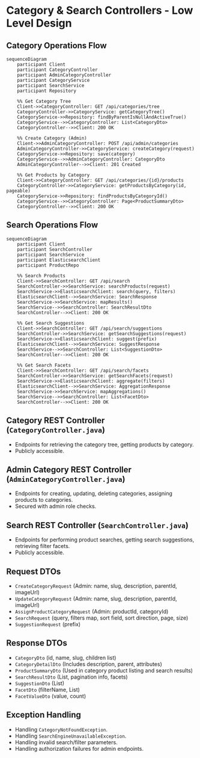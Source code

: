 # Category & Search Controllers - Low Level Design

## Category Operations Flow

```mermaid
sequenceDiagram
    participant Client
    participant CategoryController
    participant AdminCategoryController
    participant CategoryService
    participant SearchService
    participant Repository
    
    %% Get Category Tree
    Client->>CategoryController: GET /api/categories/tree
    CategoryController->>CategoryService: getCategoryTree()
    CategoryService->>Repository: findByParentIsNullAndActiveTrue()
    CategoryService-->>CategoryController: List<CategoryDto>
    CategoryController-->>Client: 200 OK
    
    %% Create Category (Admin)
    Client->>AdminCategoryController: POST /api/admin/categories
    AdminCategoryController->>CategoryService: createCategory(request)
    CategoryService->>Repository: save(category)
    CategoryService-->>AdminCategoryController: CategoryDto
    AdminCategoryController-->>Client: 201 Created
    
    %% Get Products by Category
    Client->>CategoryController: GET /api/categories/{id}/products
    CategoryController->>CategoryService: getProductsByCategory(id, pageable)
    CategoryService->>Repository: findProductsByCategoryId()
    CategoryService-->>CategoryController: Page<ProductSummaryDto>
    CategoryController-->>Client: 200 OK
```

## Search Operations Flow

```mermaid
sequenceDiagram
    participant Client
    participant SearchController
    participant SearchService
    participant ElasticsearchClient
    participant ProductRepo
    
    %% Search Products
    Client->>SearchController: GET /api/search
    SearchController->>SearchService: searchProducts(request)
    SearchService->>ElasticsearchClient: search(query, filters)
    ElasticsearchClient-->>SearchService: SearchResponse
    SearchService->>SearchService: mapResults()
    SearchService-->>SearchController: SearchResultDto
    SearchController-->>Client: 200 OK
    
    %% Get Search Suggestions
    Client->>SearchController: GET /api/search/suggestions
    SearchController->>SearchService: getSearchSuggestions(request)
    SearchService->>ElasticsearchClient: suggest(prefix)
    ElasticsearchClient-->>SearchService: SuggestResponse
    SearchService-->>SearchController: List<SuggestionDto>
    SearchController-->>Client: 200 OK
    
    %% Get Search Facets
    Client->>SearchController: GET /api/search/facets
    SearchController->>SearchService: getSearchFacets(request)
    SearchService->>ElasticsearchClient: aggregate(filters)
    ElasticsearchClient-->>SearchService: AggregationResponse
    SearchService->>SearchService: mapAggregations()
    SearchService-->>SearchController: List<FacetDto>
    SearchController-->>Client: 200 OK
```

## Category REST Controller (`CategoryController.java`)
- Endpoints for retrieving the category tree, getting products by category.
- Publicly accessible.

## Admin Category REST Controller (`AdminCategoryController.java`)
- Endpoints for creating, updating, deleting categories, assigning products to categories.
- Secured with admin role checks.

## Search REST Controller (`SearchController.java`)
- Endpoints for performing product searches, getting search suggestions, retrieving filter facets.
- Publicly accessible.

## Request DTOs
- `CreateCategoryRequest` (Admin: name, slug, description, parentId, imageUrl)
- `UpdateCategoryRequest` (Admin: name, slug, description, parentId, imageUrl)
- `AssignProductCategoryRequest` (Admin: productId, categoryId)
- `SearchRequest` (query, filters map, sort field, sort direction, page, size)
- `SuggestionRequest` (prefix)

## Response DTOs
- `CategoryDto` (id, name, slug, children list)
- `CategoryDetailDto` (Includes description, parent, attributes)
- `ProductSummaryDto` (Used in category product listing and search results)
- `SearchResultDto` (List<ProductSummaryDto>, pagination info, facets)
- `SuggestionDto` (List<String>)
- `FacetDto` (filterName, List<FacetValueDto>)
- `FacetValueDto` (value, count)

## Exception Handling
- Handling `CategoryNotFoundException`.
- Handling `SearchEngineUnavailableException`.
- Handling invalid search/filter parameters.
- Handling authorization failures for admin endpoints.
